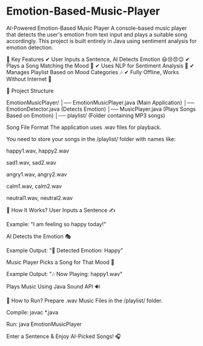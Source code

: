 # Emotion-Based-Music-Player


AI-Powered Emotion-Based Music Player 
A console-based music player that detects the user's emotion from text input and plays a suitable song accordingly. This project is built entirely in Java using sentiment analysis for emotion detection.

📌 Key Features
✔ User Inputs a Sentence, AI Detects Emotion 😃😢😠😌
✔ Plays a Song Matching the Mood 🎵
✔ Uses NLP for Sentiment Analysis 🧠
✔ Manages Playlist Based on Mood Categories 🎶
✔ Fully Offline, Works Without Internet 🚀

📂 Project Structure

EmotionMusicPlayer/
│── EmotionMusicPlayer.java   (Main Application)
│── EmotionDetector.java      (Detects Emotion)
│── MusicPlayer.java          (Plays Songs Based on Emotion)
│── playlist/                 (Folder containing MP3 songs)

Song File Format
The application uses .wav files for playback.

You need to store your songs in the /playlist/ folder with names like:

happy1.wav, happy2.wav

sad1.wav, sad2.wav

angry1.wav, angry2.wav

calm1.wav, calm2.wav

neutral1.wav, neutral2.wav

🎯 How It Works?
User Inputs a Sentence ✍️

Example: "I am feeling so happy today!"

AI Detects the Emotion 🎭

Example Output: "🤖 Detected Emotion: Happy"

Music Player Picks a Song for That Mood 🎵

Example Output: "🎶 Now Playing: happy1.wav"

Plays Music Using Java Sound API 🔊

🚀 How to Run?
Prepare .wav Music Files in the /playlist/ folder.

Compile: javac *.java

Run: java EmotionMusicPlayer

Enter a Sentence & Enjoy AI-Picked Songs! 🎧


